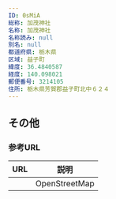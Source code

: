 ```yaml
---
ID: 0sMiA
総称: 加茂神社
名称: 加茂神社
名称読み: null
別名: null
都道府県: 栃木県
区域: 益子町
緯度: 36.4840587
経度: 140.098021
郵便番号: 3214105
住所: 栃木県芳賀郡益子町北中６２４
---
```


## その他

### 参考URL

| URL | 説明          |
| --- | ------------- |
|     | OpenStreetMap |
